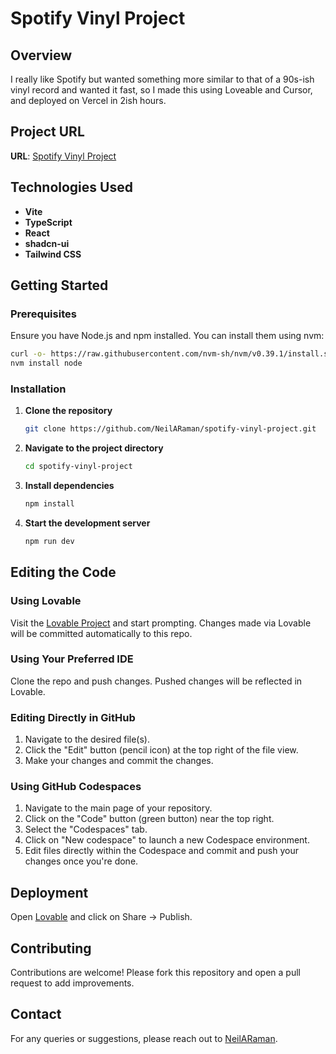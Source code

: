 # Spotify Vinyl Project

## Overview

I really like Spotify but wanted something more similar to that of a 90s-ish vinyl record and wanted it fast, so I made this using Loveable and Cursor, and deployed on Vercel in 2ish hours.

## Project URL

**URL**: [Spotify Vinyl Project](https://lovable.dev/projects/f011cc45-f52a-4cc3-b9bf-67000721b1b8)

## Technologies Used

- **Vite**
- **TypeScript**
- **React**
- **shadcn-ui**
- **Tailwind CSS**

## Getting Started

### Prerequisites

Ensure you have Node.js and npm installed. You can install them using nvm:

```sh
curl -o- https://raw.githubusercontent.com/nvm-sh/nvm/v0.39.1/install.sh | bash
nvm install node
```

### Installation

1. **Clone the repository**

    ```sh
    git clone https://github.com/NeilARaman/spotify-vinyl-project.git
    ```

2. **Navigate to the project directory**

    ```sh
    cd spotify-vinyl-project
    ```

3. **Install dependencies**

    ```sh
    npm install
    ```

4. **Start the development server**

    ```sh
    npm run dev
    ```

## Editing the Code

### Using Lovable

Visit the [Lovable Project](https://lovable.dev/projects/f011cc45-f52a-4cc3-b9bf-67000721b1b8) and start prompting. Changes made via Lovable will be committed automatically to this repo.

### Using Your Preferred IDE

Clone the repo and push changes. Pushed changes will be reflected in Lovable.

### Editing Directly in GitHub

1. Navigate to the desired file(s).
2. Click the "Edit" button (pencil icon) at the top right of the file view.
3. Make your changes and commit the changes.

### Using GitHub Codespaces

1. Navigate to the main page of your repository.
2. Click on the "Code" button (green button) near the top right.
3. Select the "Codespaces" tab.
4. Click on "New codespace" to launch a new Codespace environment.
5. Edit files directly within the Codespace and commit and push your changes once you're done.

## Deployment

Open [Lovable](https://lovable.dev/projects/f011cc45-f52a-4cc3-b9bf-67000721b1b8) and click on Share -> Publish.

## Contributing

Contributions are welcome! Please fork this repository and open a pull request to add improvements.

## Contact

For any queries or suggestions, please reach out to [NeilARaman](https://github.com/NeilARaman).
